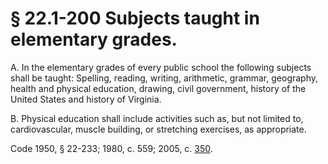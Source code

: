 # § 22.1-200 Subjects taught in elementary grades.

<p>A. In the elementary grades of every public school the following subjects shall be taught: Spelling, reading, writing, arithmetic, grammar, geography, health and physical education, drawing, civil government, history of the United States and history of Virginia.</p><p>B. Physical education shall include activities such as, but not limited to, cardiovascular, muscle building, or stretching exercises, as appropriate.</p><p>Code 1950, § 22-233; 1980, c. 559; 2005, c. <a href='http://lis.virginia.gov/cgi-bin/legp604.exe?051+ful+CHAP0350'>350</a>.</p>
